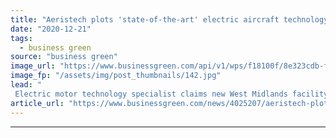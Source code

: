 ```yaml
---
title: "Aeristech plots 'state-of-the-art' electric aircraft technology facility in Warwickshire"
date: "2020-12-21"
tags: 
  - business green
source: "business green"
image_url: "https://www.businessgreen.com/api/v1/wps/f18100f/8e323cdb-f854-4765-93b4-5994f92e16de/1/ZeroAvia-3-185x114.jpg"
image_fp: "/assets/img/post_thumbnails/142.jpg"
lead: "
 Electric motor technology specialist claims new West Midlands facility will create 60 green engineering jobs to help develop zero emission aircraft ..."
article_url: "https://www.businessgreen.com/news/4025207/aeristech-plots-art-electric-aircraft-technology-facility-warwickshire"
---
```


---
